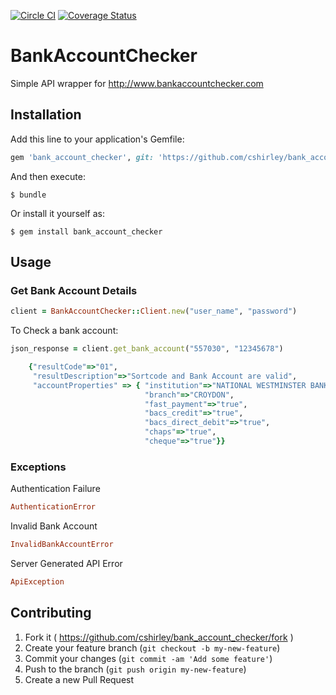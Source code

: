 [![Circle CI](https://circleci.com/gh/cshirley/bank_account_checker.svg?style=svg)](https://circleci.com/gh/cshirley/bank_account_checker)
[![Coverage Status](https://coveralls.io/repos/cshirley/bank_account_checker/badge.svg)](https://coveralls.io/r/cshirley/bank_account_checker)
# BankAccountChecker

Simple API wrapper for http://www.bankaccountchecker.com

## Installation

Add this line to your application's Gemfile:

```ruby
gem 'bank_account_checker', git: 'https://github.com/cshirley/bank_account_checker.git'
```

And then execute:

    $ bundle

Or install it yourself as:

    $ gem install bank_account_checker

## Usage

### Get Bank Account Details

```ruby
client = BankAccountChecker::Client.new("user_name", "password")
```
To Check a bank account:

```ruby
json_response = client.get_bank_account("557030", "12345678")

    {"resultCode"=>"01",
     "resultDescription"=>"Sortcode and Bank Account are valid",
     "accountProperties" => { "institution"=>"NATIONAL WESTMINSTER BANK PLC",
                              "branch"=>"CROYDON",
                              "fast_payment"=>"true",
                              "bacs_credit"=>"true",
                              "bacs_direct_debit"=>"true",
                              "chaps"=>"true",
                              "cheque"=>"true"}}
```
### Exceptions
Authentication Failure

```ruby
AuthenticationError
```

Invalid Bank Account

```ruby
InvalidBankAccountError
```

Server Generated API Error

```ruby
ApiException
```

## Contributing

1. Fork it ( https://github.com/cshirley/bank_account_checker/fork )
2. Create your feature branch (`git checkout -b my-new-feature`)
3. Commit your changes (`git commit -am 'Add some feature'`)
4. Push to the branch (`git push origin my-new-feature`)
5. Create a new Pull Request
